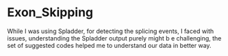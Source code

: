 # Exon_Skipping

While I was using Spladder, for detecting the splicing events, I faced with issues, understanding the Spladder output purely might b e challenging, the set of suggested codes helped me to understand our data in better way.
